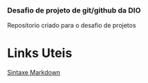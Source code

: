 ### Desafio de projeto de git/github da DIO
Repositorio criado para o desafio de projetos 

# Links Uteis 
[Sintaxe Markdown](https://www.markdownguide.org/basic-syntax/)
